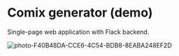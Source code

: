 # Comix generator (demo)

Single-page web application with Flack backend.


![photo-F40B48DA-CCE6-4C54-BDB8-8EABA248EF2D](https://github.com/rdancer/comix-generator-demo/assets/51028/aa4b4c64-a8f7-498b-9b4e-d2cbd3f27563)
